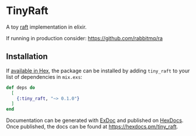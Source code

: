 # TinyRaft

A toy [raft](https://raft.github.io/) implementation in elixir.

If running in production consider: <https://github.com/rabbitmq/ra>

## Installation

If [available in Hex](https://hex.pm/docs/publish), the package can be installed
by adding `tiny_raft` to your list of dependencies in `mix.exs`:

```elixir
def deps do
  [
    {:tiny_raft, "~> 0.1.0"}
  ]
end
```

Documentation can be generated with [ExDoc](https://github.com/elixir-lang/ex_doc)
and published on [HexDocs](https://hexdocs.pm). Once published, the docs can
be found at <https://hexdocs.pm/tiny_raft>.
